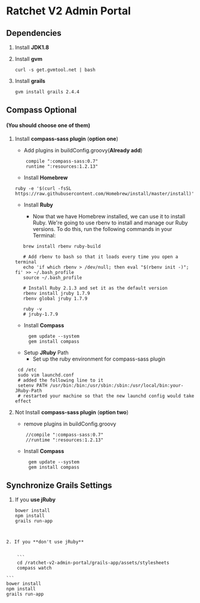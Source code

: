 Ratchet V2 Admin Portal
================

## Dependencies

1. Install **JDK1.8**

2. Install **gvm**

	```
    curl -s get.gvmtool.net | bash
    ```
3. Install **grails**

	```
	gvm install grails 2.4.4			
	```
	
	
## Compass Optional
	
#### (You should choose one of them)
	
1. Install **compass-sass plugin** (**option one**)
	
	- Add plugins in buildConfig.groovy(**Already add**)
	
	```
   		compile ":compass-sass:0.7"
        runtime ":resources:1.2.13"
    ```
		
	- Install **Homebrew**
   	 
    ```
    ruby -e '$(curl -fsSL https://raw.githubusercontent.com/Homebrew/install/master/install)'
    ```
	- Install **Ruby** 
    
  		 - Now that we have Homebrew installed, we can use it to install Ruby. 
   		 We're going to use rbenv to install and manage our Ruby versions. 
   		 To do this, run the following commands in your Terminal:
   
    ```
       brew install rbenv ruby-build
       
       # Add rbenv to bash so that it loads every time you open a terminal
       echo 'if which rbenv > /dev/null; then eval "$(rbenv init -)"; fi' >> ~/.bash_profile
       source ~/.bash_profile

       # Install Ruby 2.1.3 and set it as the default version
       rbenv install jruby 1.7.9
       rbenv global jruby 1.7.9

       ruby -v
       # jruby-1.7.9
    ```
	 - Install **Compass**
  
   ```
   		gem update --system
   		gem install compass
   ```

	- Setup **JRuby** Path
  		 - Set up the ruby environment for compass-sass plugin
   
  	 ```
      cd /etc
      sudo vim launchd.conf
      # added the following line to it
      setenv PATH /usr/bin:/bin:/usr/sbin:/sbin:/usr/local/bin:your-JRuby-Path
      # restarted your machine so that the new launchd config would take effect
  	 ```

2. Not Install **compass-sass plugin** (**option two**)
	
	- remove plugins in buildConfig.groovy
	
	```
   		//compile ":compass-sass:0.7"
        //runtime ":resources:1.2.13"
    ```
    
     - Install **Compass**
  
   ```
   		gem update --system
   		gem install compass
   ```


## Synchronize Grails Settings


1. If you **use jRuby** 	

	```
	bower install
	npm install
	grails run-app
```


2. If you **don't use jRuby**


	```
	cd /ratchet-v2-admin-portal/grails-app/assets/stylesheets
	compass watch	
```

	```
	bower install
	npm install
	grails run-app
```
